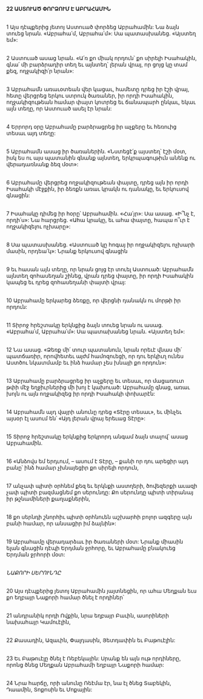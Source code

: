 **22 ԱՍՏՈՒԱԾ ՓՈՐՁՈՒՄ Է ԱԲՐԱՀԱՄԻՆ**

\
1 Այս դէպքերից յետոյ Աստուած փորձեց Աբրահամին: Նա ձայն տուեց նրան. «Աբրահա՛մ, Աբրահա՛մ»: Սա պատասխանեց. «Այստեղ եմ»:

\
2 Աստուած ասաց նրան. «Ա՛ռ քո միակ որդուն՝ քո սիրելի Իսահակին, գնա՛ մի բարձրադիր տեղ եւ այնտեղ՝ լերան վրայ, որ ցոյց կը տամ քեզ, ողջակիզի՛ր նրան»:

\
3 Աբրահամն առաւօտեան վեր կացաւ, համետը դրեց իր էշի վրայ, հետը վերցրեց երկու ստրուկ ծառաներ, իր որդի Իսահակին, ողջակիզութեան համար փայտ կոտրեց եւ ճանապարհ ընկաւ, եկաւ այն տեղը, որ Աստուած ասել էր նրան:

\
4 Երրորդ օրը Աբրահամը բարձրացրեց իր աչքերը եւ հեռուից տեսաւ այդ տեղը:

\
5 Աբրահամն ասաց իր ծառաներին. «Նստեցէ՛ք այստեղ՝ էշի մօտ, իսկ ես ու այս պատանին գնանք այնտեղ, երկրպագութիւն անենք ու վերադառնանք ձեզ մօտ»:

\
6 Աբրահամը վերցրեց ողջակիզութեան փայտը, դրեց այն իր որդի Իսահակի մէջքին, իր ձեռքն առաւ կրակն ու դանակը, եւ երկուսով գնացին:

\
7 Իսահակը դիմեց իր հօրը՝ Աբրահամին. «Հա՛յր»: Սա ասաց. «Ի՞նչ է, որդի՛ս»: Նա հարցրեց. «Ահա կրակը, եւ ահա փայտը, հապա ո՞ւր է ողջակիզելու ոչխարը»:

\
8 Սա պատասխանեց. «Աստուած կը հոգայ իր ողջակիզելու ոչխարի մասին, որդեա՛կ»: Նրանք երկուսով գնացին

\
9 եւ հասան այն տեղը, որ նրան ցոյց էր տուել Աստուած: Աբրահամն այնտեղ զոհասեղան շինեց, վրան դրեց փայտը, իր որդի Իսահակին կապեց եւ դրեց զոհասեղանի փայտի վրայ:

\
10 Աբրահամը երկարեց ձեռքը, որ վերցնի դանակն ու մորթի իր որդուն:

\
11 Տիրոջ հրեշտակը երկնքից ձայն տուեց նրան ու ասաց. «Աբրահա՛մ, Աբրահա՛մ»: Սա պատախանեց նրան. «Այստեղ եմ»:

\
12 Նա ասաց. «Ձեռք մի՛ տուր պատանուն, նրան որեւէ վնաս մի՛ պատճառիր, որովհետեւ այժմ համոզուեցի, որ դու երկիւղ ունես Աստծու նկատմամբ եւ ինձ համար չես խնայի քո որդուն»:

\
13 Աբրահամը բարձրացրեց իր աչքերը եւ տեսաւ, որ մացառուտ թփի մէջ եղջիւրներից մի խոյ է կախուած: Աբրահամը գնաց, առաւ խոյն ու այն ողջակիզեց իր որդի Իսահակի փոխարէն:

\
14 Աբրահամն այդ վայրի անունը դրեց «Տէրը տեսաւ», եւ մինչեւ այսօր էլ ասում են՝ «Այդ լերան վրայ երեւաց Տէրը»:

\
15 Տիրոջ հրեշտակը երկնքից երկրորդ անգամ ձայն տալով՝ ասաց Աբրահամին.

\
16 «Անձովս եմ երդւում, – ասում է Տէրը, – քանի որ դու արեցիր այդ բանը՝ ինձ համար չխնայեցիր քո սիրելի որդուն,

\
17 անչափ պիտի օրհնեմ քեզ եւ երկնքի աստղերի, ծովեզերքի աւազի չափ պիտի բազմացնեմ քո սերունդը: Քո սերունդը պիտի տիրանայ իր թշնամիների քաղաքներին,

\
18 քո սերնդի շնորհիւ պիտի օրհնուեն աշխարհի բոլոր ազգերը այն բանի համար, որ անսացիր իմ ձայնին»:

\
19 Աբրահամը վերադարձաւ իր ծառաների մօտ: Նրանք միասին ելան գնացին դէպի Երդման ջրհորը, եւ Աբրահամը բնակուեց Երդման ջրհորի մօտ:

\
_ՆԱՔՈՐԻ ՍԵՐՈՒՆԴԸ_

\
20 Այս դէպքերից յետոյ Աբրահամին յայտնեցին, որ ահա Մեղքան եւս քո եղբայր Նաքորի համար ծնել է որդիներ՝

\
21 անդրանիկ որդի Ովքին, նրա եղբայր Բաւին, ասորիների նախահայր Կամուէլին,

\
22 Քասադին, Ազաւին, Փալդասին, Յետդափին եւ Բաթուէլին:

\
23 Եւ Բաթուէլը ծնել է Ռեբեկային: Սրանք են այն ութ որդիները, որոնց ծնեց Մեղքան Աբրահամի եղբայր Նաքորի համար:

\
24 Նրա հարճը, որի անունը Ռեէմա էր, նա էլ ծնեց Տաբեկին, Դաամին, Տոքոսին եւ Մոքային:
